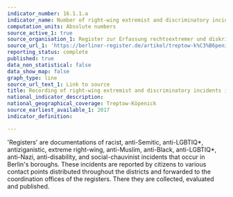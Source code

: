 ```yaml
---
indicator_number: 16.1.1.a
indicator_name: Number of right-wing extremist and discriminatory incidents
computation_units: Absolute numbers
source_active_1: true
source_organisation_1: Register zur Erfassung rechtsextremer und diskriminierender Vorfälle in Berlin, Treptow-Köpenick 
source_url_1: 'https://berliner-register.de/artikel/treptow-k%C3%B6penick/auswertung-2020-f%C3%BCr-treptow-k%C3%B6penick/22476'
reporting_status: complete
published: true
data_non_statistical: false
data_show_map: false
graph_type: line
source_url_text_1: Link to source
title: Recording of right-wing extremist and discriminatory incidents in Treptow Köpenick
national_indicator_description: 
national_geographical_coverage: Treptow-Köpenick
source_earliest_available_1: 2017
indicator_definition:

---
```

'Registers' are documentations of racist, anti-Semitic, anti-LGBTIQ*, antiziganistic, extreme right-wing, anti-Muslim, anti-Black, anti-LGBTIQ*, anti-Nazi, anti-disability, and social-chauvinist incidents that occur in Berlin's boroughs. These incidents are reported by citizens to various contact points distributed throughout the districts and forwarded to the coordination offices of the registers. There they are collected, evaluated and published.
